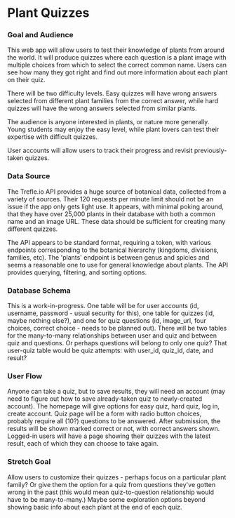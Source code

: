 # Plant Quizzes
### Goal and Audience
This web app will allow users to test their knowledge of plants from around the world. It will produce quizzes where each question is a plant image with multiple choices from which to select the correct common name. Users can see how many they got right and find out more information about each plant on their quiz. 

There will be two difficulty levels. Easy quizzes will have wrong answers selected from different plant families from the correct answer, while hard quizzes will have the wrong answers selected from similar plants.

The audience is anyone interested in plants, or nature more generally. Young students may enjoy the easy level, while plant lovers can test their expertise with difficult quizzes.

User accounts will allow users to track their progress and revisit previously-taken quizzes.

### Data Source
The Trefle.io API provides a huge source of botanical data, collected from a variety of sources. Their 120 requests per minute limit should not be an issue if the app only gets light use. It appears, with minimal poking around, that they have over 25,000 plants in their database with both a common name and an image URL. These data should be sufficient for creating many different quizzes.

The API appears to be standard format, requiring a token, with various endpoints corresponding to the botanical hierarchy (kingdoms, divisions, families, etc). The 'plants' endpoint is between genus and spicies and seems a reasonable one to use for general knowledge about plants. The API provides querying, filtering, and sorting options.

### Database Schema
This is a work-in-progress. One table will be for user accounts (id, username, password - usual security for this), one table for quizzes (id, maybe nothing else?), and one for quiz questions (id, image_url, four choices, correct choice - needs to be planned out). There will be two tables for the many-to-many relationships between user and quiz and between quiz and questions. Or perhaps questions will belong to only one quiz? That user-quiz table would be quiz attempts: with user_id, quiz_id, date, and result?

### User Flow
Anyone can take a quiz, but to save results, they will need an account (may need to figure out how to save already-taken quiz to newly-created account). The homepage will give options for easy quiz, hard quiz, log in, create account. Quiz page will be a form with radio button choices, probably require all (10?) questions to be answered. After submission, the results will be shown marked correct or not, with correct answers shown. Logged-in users will have a page showing their quizzes with the latest result, each of which they can choose to take again.

### Stretch Goal
Allow users to customize their quizzes - perhaps focus on a particular plant family? Or give them the option for a quiz from questions they've gotten wrong in the past (this would mean quiz-to-question relationship would have to be many-to-many.) Maybe some exploration options beyond showing basic info about each plant at the end of each quiz.
